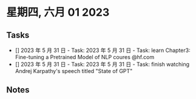 # 星期四, 六月 01 2023

## Tasks

- [] 2023 年 5 月 31 日 - Task: 2023 年 5 月 31 日 - Task: learn Chapter3: Fine-tuning a Pretrained Model of NLP coures @hf.com
- [] 2023 年 5 月 31 日 - Task: 2023 年 5 月 31 日 - Task: finish watching Andrej Karpathy's speech titled "State of GPT"

## Notes

